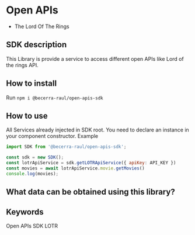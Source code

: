 # Open APIs

- The Lord Of The Rings

## SDK description

This Library is provide a service to access different open APIs like Lord of the rings API.

## How to install

Run `npm i @becerra-raul/open-apis-sdk`

## How to use

All Services already injected in SDK root. You need to declare an instance in your component constructor.
Example

```js
import SDK from '@becerra-raul/open-apis-sdk';

const sdk = new SDK();
const lotrApiService = sdk.getLOTRApiService({ apiKey: API_KEY })
const movies = await lotrApiService.movie.getMovies()
console.log(movies);
```

## What data can be obtained using this library?

## Keywords

Open APIs
SDK
LOTR
